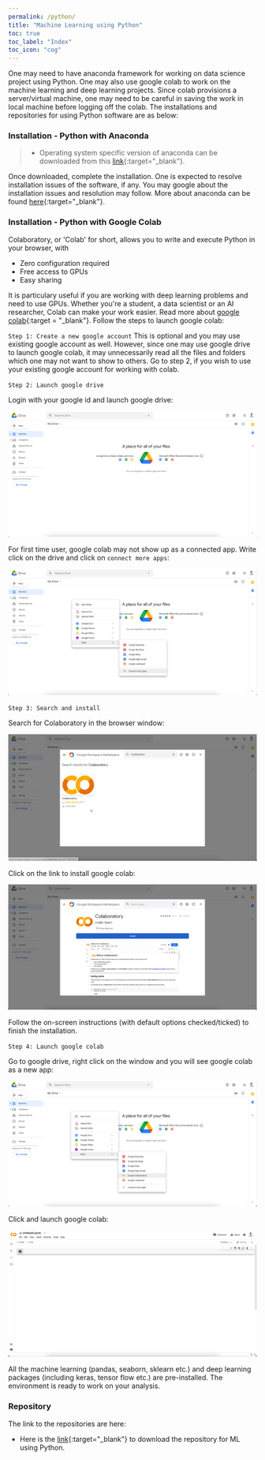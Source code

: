```yaml
---
permalink: /python/
title: "Machine Learning using Python"
toc: true
toc_label: "Index"
toc_icon: "cog"
---
```

One may need to have anaconda framework for working on data science project using Python. One may also use google colab to work on the machine learning and deep learning projects. Since colab provisions a server/virtual machine, one may need to be careful in saving the work in local machine before logging off the colab. The installations and repositories for using Python software are as below:

### Installation - Python with Anaconda
> * Operating system specific version of anaconda can be downloaded from this [link](https://www.anaconda.com/products/individual){:target="_blank"}.

Once downloaded, complete the installation.  One is expected to resolve installation issues of the software, if any. You may google about the installation issues and resolution may follow. More about anaconda can be found [here](https://docs.anaconda.com){:target="_blank"}.

### Installation - Python with Google Colab
Colaboratory, or 'Colab' for short, allows you to write and execute Python in your browser, with

* Zero configuration required
* Free access to GPUs
* Easy sharing

It is particulary useful if you are working with deep learning problems and need to use GPUs. Whether you're a student, a data scientist or an AI researcher, Colab can make your work easier. Read more about [google colab](https://colab.research.google.com/notebooks/intro.ipynb){:target = "_blank"}. Follow the steps to launch google colab:

`Step 1: Create a new google account`
This is optional and you may use existing google account as well. However, since one may use google drive to launch google colab, it may unnecessarily read all the files and folders which one may not want to show to others. Go to step 2, if you wish to use your existing google account for working with colab.

`Step 2: Launch google drive`

Login with your google id and launch google drive:

![image](/assets/images/google_colab_link1.png)

For first time user, google colab may not show up as a connected app. Write click on the drive and click on `connect more apps`:

![image](/assets/images/google_colab_link2.png)

`Step 3: Search and install`

Search for Colaboratory in the browser window: 

![image](/assets/images/google_colab_link3.png)

Click on the link to install google colab:

![image](/assets/images/google_colab_link4.png)

Follow the on-screen instructions (with default options checked/ticked) to finish the installation.

`Step 4: Launch google colab`

Go to google drive, right click on the window and you will see google colab as a new app:

![image](/assets/images/google_colab_link7.png)

Click and launch google colab:

![image](/assets/images/google_colab_link8.png)

All the machine learning (pandas, seaborn, sklearn etc.) and deep learning packages (including keras, tensor flow etc.) are pre-installed. The environment is ready to work on your analysis.

### Repository
The link to the repositories are here:

* Here is the [link](https://github.com/rahul235/ML_using_Python/archive/refs/tags/v1.0.zip){:target="_blank"} to download the repository for ML using Python.
